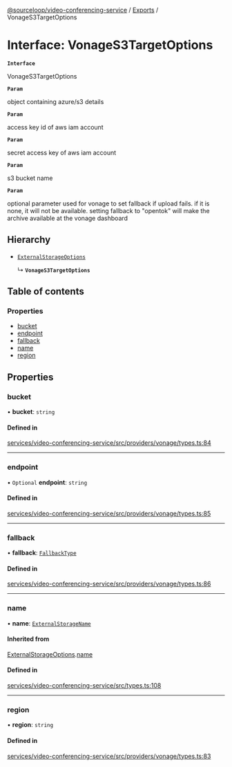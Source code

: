 [@sourceloop/video-conferencing-service](../README.md) / [Exports](../modules.md) / VonageS3TargetOptions

# Interface: VonageS3TargetOptions

**`Interface`**

VonageS3TargetOptions

**`Param`**

object containing azure/s3 details

**`Param`**

access key id of aws iam account

**`Param`**

secret access key of aws iam account

**`Param`**

s3 bucket name

**`Param`**

optional parameter used for vonage to set fallback if upload fails.
if it is none, it will not be available.
setting fallback to "opentok" will make the archive available  at the vonage dashboard

## Hierarchy

- [`ExternalStorageOptions`](ExternalStorageOptions.md)

  ↳ **`VonageS3TargetOptions`**

## Table of contents

### Properties

- [bucket](VonageS3TargetOptions.md#bucket)
- [endpoint](VonageS3TargetOptions.md#endpoint)
- [fallback](VonageS3TargetOptions.md#fallback)
- [name](VonageS3TargetOptions.md#name)
- [region](VonageS3TargetOptions.md#region)

## Properties

### bucket

• **bucket**: `string`

#### Defined in

[services/video-conferencing-service/src/providers/vonage/types.ts:84](https://github.com/sourcefuse/loopback4-microservice-catalog/blob/bc2553587/services/video-conferencing-service/src/providers/vonage/types.ts#L84)

___

### endpoint

• `Optional` **endpoint**: `string`

#### Defined in

[services/video-conferencing-service/src/providers/vonage/types.ts:85](https://github.com/sourcefuse/loopback4-microservice-catalog/blob/bc2553587/services/video-conferencing-service/src/providers/vonage/types.ts#L85)

___

### fallback

• **fallback**: [`FallbackType`](../enums/VonageEnums.FallbackType.md)

#### Defined in

[services/video-conferencing-service/src/providers/vonage/types.ts:86](https://github.com/sourcefuse/loopback4-microservice-catalog/blob/bc2553587/services/video-conferencing-service/src/providers/vonage/types.ts#L86)

___

### name

• **name**: [`ExternalStorageName`](../enums/ExternalStorageName.md)

#### Inherited from

[ExternalStorageOptions](ExternalStorageOptions.md).[name](ExternalStorageOptions.md#name)

#### Defined in

[services/video-conferencing-service/src/types.ts:108](https://github.com/sourcefuse/loopback4-microservice-catalog/blob/bc2553587/services/video-conferencing-service/src/types.ts#L108)

___

### region

• **region**: `string`

#### Defined in

[services/video-conferencing-service/src/providers/vonage/types.ts:83](https://github.com/sourcefuse/loopback4-microservice-catalog/blob/bc2553587/services/video-conferencing-service/src/providers/vonage/types.ts#L83)
